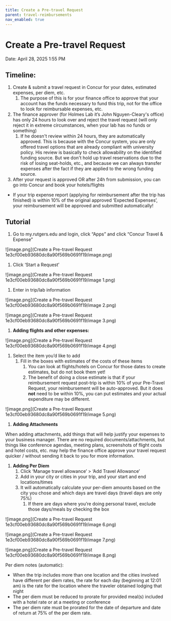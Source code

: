 ```yaml
---
title: Create a Pre-travel Request
parent: travel-reimbursements
nav_enabled: true 
---
```


# Create a Pre-travel Request
Date: April 28, 2025 1:55 PM

## **Timeline**:
1. Create & submit a travel request in Concur for your dates, estimated expenses, per diem, etc.
    1. The purpose of this is for your finance office to approve that your account has the funds necessary to fund this trip, not for the office to look for reimbursable expenses, etc.
2. The finance approver (for Holmes Lab it’s John Nguyen-Cleary's office) has only 24 hours to look over and reject the travel request (will only reject it in extreme circumstances, when your lab has no funds or something)
    1. If he doesn't review within 24 hours, they are automatically approved. This is because with the Concur system, you are only offered travel options that are already compliant with university policy. His review is basically to check allowability on the identified funding source. But we don't hold up travel reservations due to the risk of losing seat-holds, etc., and because we can always transfer expenses after the fact if they are applied to the wrong funding source.
3. After your request is approved OR after 24h from submission, you can go into Concur and book your hotels/flights

* If your trip expense report (applying for reimbursement after the trip has finished) is within 10% of the original approved ‘Expected Expenses’, your reimbursement will be approved and submitted automatically!

## **Tutorial**

1.  Go to my.rutgers.edu and login, click “Apps” and click “Concur Travel & Expense”

![image.png](Create a Pre-travel Request 1e3cf00eb93680dc8a90f569b0691f19/image.png)

1. Click ‘Start a Request’

![image.png](Create a Pre-travel Request 1e3cf00eb93680dc8a90f569b0691f19/image 1.png)

1. Enter in trip/lab information

![image.png](Create a Pre-travel Request 1e3cf00eb93680dc8a90f569b0691f19/image 2.png)

![image.png](Create a Pre-travel Request 1e3cf00eb93680dc8a90f569b0691f19/image 3.png)

1. **Adding flights and other expenses:** 

![image.png](Create a Pre-travel Request 1e3cf00eb93680dc8a90f569b0691f19/image 4.png)

1. Select the item you’d like to add
    1. Fill in the boxes with estimates of the costs of these items
        1. You can look at flights/hotels on Concur for those dates to create estimates, but do not book them yet!
        2. The benefit of doing a close estimate is that if your reimbursement request post-trip is within 10% of your Pre-Travel Request, your reimbursement will be auto-approved. But it does **not** need to be within 10%, you can put estimates and your actual expenditure may be different.

![image.png](Create a Pre-travel Request 1e3cf00eb93680dc8a90f569b0691f19/image 5.png)

1. **Adding Attachments**

When adding attachments, add things that will help justify your expenses to your business manager. There are no required documents/attachments, but things like conference agendas, meeting plans, screenshots of flight costs and hotel costs, etc. may help the finance office approve your travel request quicker / without sending it back to you for more information.

1. **Adding Per Diem**
    1. Click ‘Manage travel allowance’ > ‘Add Travel Allowance’
    2. Add in your city or cities in your trip, and your start and end locations/times
    3. It will automatically calculate your per-diem amounts based on the city you chose and which days are travel days (travel days are only 75%)
        1. If there are days where you’re doing personal travel, exclude those days/meals by checking the box

![image.png](Create a Pre-travel Request 1e3cf00eb93680dc8a90f569b0691f19/image 6.png)

![image.png](Create a Pre-travel Request 1e3cf00eb93680dc8a90f569b0691f19/image 7.png)

![image.png](Create a Pre-travel Request 1e3cf00eb93680dc8a90f569b0691f19/image 8.png)

Per diem notes (automatic):

- When the trip includes more than one location and the cities involved have different per diem rates, the rate for each day (beginning at 12:01 am) is the rate for the location where the traveler obtained lodging that night
- The per diem must be reduced to prorate for provided meal(s) included with a hotel rate or at a meeting or conference
- The per diem rate must be prorated for the date of departure and date of return at 75% of the per diem rate.